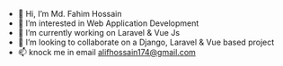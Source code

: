- 👋 Hi, I’m Md. Fahim Hossain
- 👀 I’m interested in Web Application Development
- 🌱 I’m currently working on Laravel & Vue Js
- 💞️ I’m looking to collaborate on a Django, Laravel & Vue based project
- 📫 knock me in email alifhossain174@gmail.com 

<!---
alifhossain174/alifhossain174 is a ✨ special ✨ repository because its `README.md` (this file) appears on your GitHub profile.
You can click the Preview link to take a look at your changes.
--->
